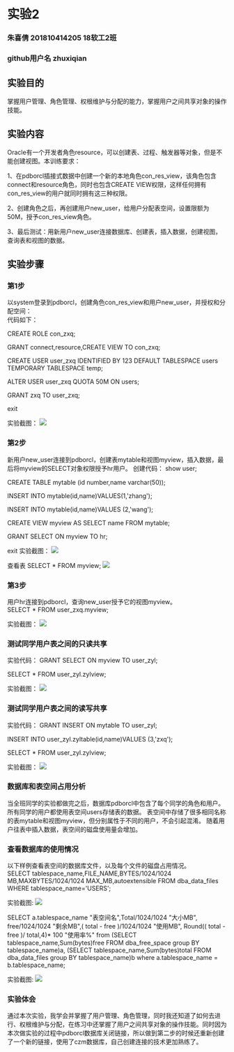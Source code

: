 # 实验2
### 朱喜倩 201810414205 18软工2班
### github用户名 zhuxiqian
## 实验目的
掌握用户管理、角色管理、权根维护与分配的能力，掌握用户之间共享对象的操作技能。
## 实验内容
Oracle有一个开发者角色resource，可以创建表、过程、触发器等对象，但是不能创建视图。本训练要求：

1、在pdborcl插接式数据中创建一个新的本地角色con_res_view，该角色包含connect和resource角色，同时也包含CREATE VIEW权限，这样任何拥有con_res_view的用户就同时拥有这三种权限。

2、创建角色之后，再创建用户new_user，给用户分配表空间，设置限额为50M，授予con_res_view角色。 

3、最后测试：用新用户new_user连接数据库、创建表，插入数据，创建视图，查询表和视图的数据。

## 实验步骤
### 第1步
以system登录到pdborcl，创建角色con_res_view和用户new_user，并授权和分配空间：  
代码如下：

CREATE ROLE con_zxq;

GRANT connect,resource,CREATE VIEW TO con_zxq;

CREATE USER user_zxq IDENTIFIED BY 123 DEFAULT TABLESPACE users TEMPORARY TABLESPACE temp;

 ALTER USER user_zxq QUOTA 50M ON users;
 
GRANT zxq TO user_zxq;
 
 exit
  
实验截图：
![](pic1.png)

### 第2步
新用户new_user连接到pdborcl，创建表mytable和视图myview，插入数据，最后将myview的SELECT对象权限授予hr用户。
创建代码：
show user;

CREATE TABLE mytable (id number,name varchar(50));

INSERT INTO mytable(id,name)VALUES(1,'zhang');
 
INSERT INTO mytable(id,name)VALUES (2,'wang');
 
CREATE VIEW myview AS SELECT name FROM mytable;

GRANT SELECT ON myview TO hr;

exit
 实验截图：
 ![](pic2.png)

 查看表  SELECT * FROM myview;
 ![](pic3.png)

### 第3步
 用户hr连接到pdborcl，查询new_user授予它的视图myview。   
SELECT * FROM user_zxq.myview;

实验截图：
![](pic4.png)

### 测试同学用户表之间的只读共享
实验代码：
GRANT SELECT ON myview TO user_zyl;

SELECT * FROM user_zyl.zylview;

实验截图：
![](pic5.png)

### 测试同学用户表之间的读写共享
实验代码：
GRANT INSERT ON mytable TO user_zyl;

INSERT INTO user_zyl.zyltable(id,name)VALUES (3,'zxq');
 
SELECT * FROM user_zyl.zylview;

实验截图：
![](pic6.png)

### 数据库和表空间占用分析
当全班同学的实验都做完之后，数据库pdborcl中包含了每个同学的角色和用户。 所有同学的用户都使用表空间users存储表的数据。 表空间中存储了很多相同名称的表mytable和视图myview，但分别属性于不同的用户，不会引起混淆。 随着用户往表中插入数据，表空间的磁盘使用量会增加。

### 查看数据库的使用情况
以下样例查看表空间的数据库文件，以及每个文件的磁盘占用情况。  
SELECT tablespace_name,FILE_NAME,BYTES/1024/1024 MB,MAXBYTES/1024/1024 MAX_MB,autoextensible FROM dba_data_files  WHERE  tablespace_name='USERS';

实验截图:
![](pic7.png)

SELECT a.tablespace_name "表空间名",Total/1024/1024 "大小MB",
 free/1024/1024 "剩余MB",( total - free )/1024/1024 "使用MB",
 Round(( total - free )/ total,4)* 100 "使用率%"
 from (SELECT tablespace_name,Sum(bytes)free
        FROM   dba_free_space group  BY tablespace_name)a,
       (SELECT tablespace_name,Sum(bytes)total FROM dba_data_files
        group  BY tablespace_name)b
 where  a.tablespace_name = b.tablespace_name;

 实验截图:
![](pic8.png)

### 实验体会
通过本次实验，我学会并掌握了用户管理、角色管理，同时我还知道了如何去进行、权根维护与分配，在练习中还掌握了用户之间共享对象的操作技能。同时因为本次做实验的过程中pdborcl数据库关闭链接，所以做到第二步的时候还重新创建了一个新的链接，使用了czm数据库，自己创建连接的技术更加熟练了。